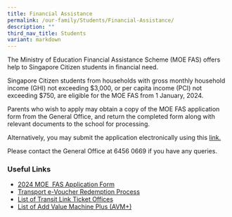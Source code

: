 ```yaml
---
title: Financial Assistance
permalink: /our-family/Students/Financial-Assistance/
description: ""
third_nav_title: Students
variant: markdown
---
```

The Ministry of Education Financial Assistance Scheme (MOE FAS) offers help to Singapore Citizen students in financial need.

Singapore Citizen students from households with gross monthly household income (GHI) not exceeding $3,000, or per capita income (PCI) not exceeding $750, are eligible for the MOE FAS from 1 January, 2024.

Parents who wish to apply may obtain a copy of the MOE FAS application form from the General Office, and return the completed form along with relevant documents to the school for processing.

Alternatively, you may submit the application electronically using this [link.](https://form.gov.sg/64e2f8f73f582600139f54ac) 

Please contact the General Office at 6456 0669 if you have any queries.



### **Useful Links**

* [2024 MOE  FAS Application Form](/files/Students/Financial%20Assistance/2024_MOE_FAS_Application_Form.pdf) 
* [Transport e-Voucher Redemption Process ](/files/Students/Financial%20Assistance/eVoucher%20Redemption%20Process%202016.pdf)  
*   [List of Transit Link Ticket Offices](https://www.transitlink.com.sg/PSdetail.aspx?ty=art&Id=107)
*   [List of Add Value Machine Plus (AVM+)](https://www.transitlink.com.sg/PSdetail.aspx?ty=art&Id=29)